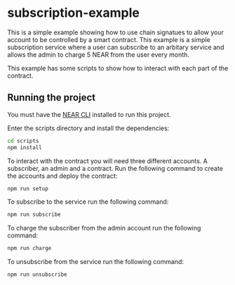 # subscription-example

This is a simple example showing how to use chain signatues to allow your account to be controlled by a smart contract. This example is a simple subscription service where a user can subscribe to an arbitary service and allows the admin to charge 5 NEAR from the user every month. 

This example has some scripts to show how to interact with each part of the contract.

## Running the project

You must have the [NEAR CLI](https://github.com/near/near-cli-rs/releases) installed to run this project.

Enter the scripts directory and install the dependencies:
```bash
cd scripts
npm install
```

To interact with the contract you will need three different accounts. A subscriber, an admin and a contract. Run the following command to create the accounts and deploy the contract:
```bash
npm run setup
```

To subscribe to the service run the following command:
```bash
npm run subscribe
```

To charge the subscriber from the admin account run the following command:
```bash
npm run charge
```

To unsubscribe from the service run the following command:
```bash
npm run unsubscribe
```